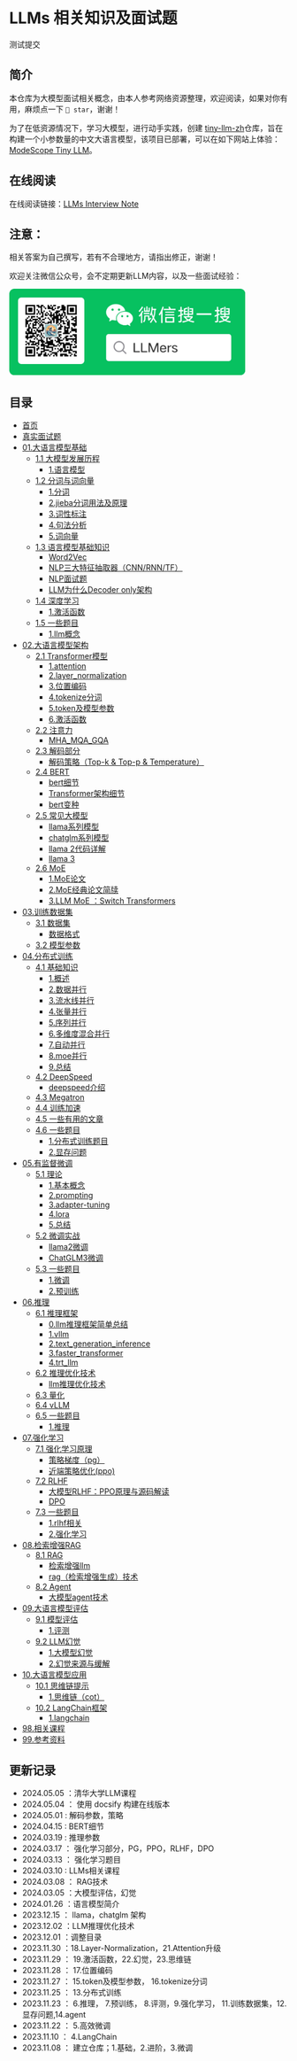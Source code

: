 # LLMs 相关知识及面试题

测试提交

## 简介

本仓库为大模型面试相关概念，由本人参考网络资源整理，欢迎阅读，如果对你有用，麻烦点一下 `🌟 star`，谢谢！

为了在低资源情况下，学习大模型，进行动手实践，创建 [tiny-llm-zh](https://github.com/wdndev/tiny-llm-zh)仓库，旨在构建一个小参数量的中文大语言模型，该项目已部署，可以在如下网站上体验：[ModeScope Tiny LLM](https://www.modelscope.cn/studios/wdndev/tiny_llm_92m_demo/summary)。

## 在线阅读

在线阅读链接：[LLMs Interview Note](http://wdndev.github.io/llm_interview_note)


## 注意：

相关答案为自己撰写，若有不合理地方，请指出修正，谢谢！

欢迎关注微信公众号，会不定期更新LLM内容，以及一些面试经验：

<img src=https://github.com/wdndev/personal/blob/main/image/llmers_weixin.jpg width = "427" height = "156" alt="weixin" />

## 目录

* [首页](/)
* [真实面试题](/ch1)
* [01.大语言模型基础](/01.大语言模型基础/)
  * [1.1 大模型发展历程](/01.大语言模型基础/)
    * [1.语言模型](/01.大语言模型基础/1.语言模型/1.语言模型.md "1.语言模型")
  * [1.2 分词与词向量](/01.大语言模型基础)
    * [1.分词](/01.大语言模型基础/1.分词/1.分词.md)
    * [2.jieba分词用法及原理](/01.大语言模型基础/2.jieba分词用法及原理/2.jieba分词用法及原理.md)
    * [3.词性标注](/01.大语言模型基础/3.词性标注/3.词性标注.md)
    * [4.句法分析](/01.大语言模型基础/4.句法分析/4.句法分析.md "4.句法分析")
    * [5.词向量](/01.大语言模型基础/5.词向量/5.词向量.md "5.词向量")
  * [1.3 语言模型基础知识](/01.大语言模型基础/)
    * [Word2Vec](/01.大语言模型基础/Word2Vec/Word2Vec.md "Word2Vec")
    * [NLP三大特征抽取器（CNN/RNN/TF）](/01.大语言模型基础/NLP三大特征抽取器（CNN-RNN-TF）/NLP三大特征抽取器（CNN-RNN-TF）.md)
    * [NLP面试题](/01.大语言模型基础/NLP面试题/NLP面试题.md "NLP面试题")
    * [LLM为什么Decoder only架构](</01.大语言模型基础/LLM为什么Decoder only架构/LLM为什么Decoder only架构.md> "LLM为什么Decoder only架构")
  * [1.4 深度学习](/01.大语言模型基础/)
    * [1.激活函数](/01.大语言模型基础/1.激活函数/1.激活函数.md)
  * [1.5 一些题目](/01.大语言模型基础/)
    * [1.llm概念](/01.大语言模型基础/1.llm概念/1.llm概念.md)
* [02.大语言模型架构](/02.大语言模型架构/)
  * [2.1 Transformer模型](/02.大语言模型架构/)
    * [1.attention](/02.大语言模型架构/1.attention/1.attention.md "1.attention")
    * [2.layer\_normalization](/02.大语言模型架构/2.layer_normalization/2.layer_normalization.md "2.layer_normalization")
    * [3.位置编码](/02.大语言模型架构/3.位置编码/3.位置编码.md "3.位置编码")
    * [4.tokenize分词](/02.大语言模型架构/4.tokenize分词/4.tokenize分词.md "4.tokenize分词")
    * [5.token及模型参数](/02.大语言模型架构/5.token及模型参数/5.token及模型参数.md "5.token及模型参数")
    * [6.激活函数](/02.大语言模型架构/6.激活函数/6.激活函数.md "6.激活函数")
  * [2.2 注意力](/02.大语言模型架构/)
    * [MHA\_MQA\_GQA](/02.大语言模型架构/MHA_MQA_GQA/MHA_MQA_GQA.md "MHA_MQA_GQA")
  * [2.3 解码部分](/02.大语言模型架构/)
    * [解码策略（Top-k & Top-p & Temperature）](</02.大语言模型架构/解码策略（Top-k & Top-p & Temperatu/解码策略（Top-k & Top-p & Temperature）.md> "解码策略（Top-k & Top-p & Temperature）")
  * [2.4 BERT](/02.大语言模型架构/)
    * [bert细节](/02.大语言模型架构/bert细节/bert细节.md "bert细节")
    * [Transformer架构细节](/02.大语言模型架构/Transformer架构细节/Transformer架构细节.md "Transformer架构细节")
    * [bert变种](/02.大语言模型架构/bert变种/bert变种.md "bert变种")
  * [2.5 常见大模型](/02.大语言模型架构/)
    * [llama系列模型](/02.大语言模型架构/llama系列模型/llama系列模型.md "llama系列模型")
    * [chatglm系列模型](/02.大语言模型架构/chatglm系列模型/chatglm系列模型.md "chatglm系列模型")
    * [llama 2代码详解](</02.大语言模型架构/llama 2代码详解/llama 2代码详解.md> "llama 2代码详解")
    * [llama 3](</02.大语言模型架构/llama 3/llama 3.md> "llama 3")
  * [2.6 MoE](/02.大语言模型架构/)
    * [1.MoE论文](/02.大语言模型架构/1.MoE论文/1.MoE论文.md "1.MoE论文")
    * [2.MoE经典论文简牍](/02.大语言模型架构/2.MoE经典论文简牍/2.MoE经典论文简牍.md "2.MoE经典论文简牍")
    * [3.LLM MoE ：Switch Transformers](</02.大语言模型架构/3.LLM MoE ：Switch Transformers/3.LLM MoE ：Switch Transformers.md> "3.LLM MoE ：Switch Transformers")
* [03.训练数据集](/03.训练数据集/)
  * [3.1 数据集](/03.训练数据集/)
    * [数据格式](/03.训练数据集/数据格式/数据格式.md "数据格式")
  * [3.2 模型参数](/03.训练数据集/)
* [04.分布式训练](/04.分布式训练/)
  * [4.1 基础知识](/04.分布式训练/)
    * [1.概述](/04.分布式训练/1.概述/1.概述.md "1.概述")
    * [2.数据并行](/04.分布式训练/2.数据并行/2.数据并行.md "2.数据并行")
    * [3.流水线并行](/04.分布式训练/3.流水线并行/3.流水线并行.md "3.流水线并行")
    * [4.张量并行](/04.分布式训练/4.张量并行/4.张量并行.md "4.张量并行")
    * [5.序列并行](/04.分布式训练/5.序列并行/5.序列并行.md "5.序列并行")
    * [6.多维度混合并行](/04.分布式训练/6.多维度混合并行/6.多维度混合并行.md "6.多维度混合并行")
    * [7.自动并行](/04.分布式训练/7.自动并行/7.自动并行.md "7.自动并行")
    * [8.moe并行](/04.分布式训练/8.moe并行/8.moe并行.md "8.moe并行")
    * [9.总结](/04.分布式训练/9.总结/9.总结.md "9.总结")
  * [4.2 DeepSpeed](/04.分布式训练/)
    * [deepspeed介绍](/04.分布式训练/deepspeed介绍/deepspeed介绍.md "deepspeed介绍")
  * [4.3 Megatron](/04.分布式训练/)
  * [4.4 训练加速](/04.分布式训练/)
  * [4.5 一些有用的文章](/04.分布式训练/)
  * [4.6 一些题目](/04.分布式训练/)
    * [1.分布式训练题目](/04.分布式训练/分布式训练题目/分布式训练题目.md "分布式训练题目")
    * [2.显存问题](/04.分布式训练/1.显存问题/1.显存问题.md "1.显存问题")
* [05.有监督微调](/05.有监督微调/)
  * [5.1 理论](/05.有监督微调/)
    * [1.基本概念](/05.有监督微调/1.基本概念/1.基本概念.md "1.基本概念")
    * [2.prompting](/05.有监督微调/2.prompting/2.prompting.md "2.prompting")
    * [3.adapter-tuning](/05.有监督微调/3.adapter-tuning/3.adapter-tuning.md "3.adapter-tuning")
    * [4.lora](/05.有监督微调/4.lora/4.lora.md "4.lora")
    * [5.总结](/05.有监督微调/5.总结/5.总结.md "5.总结")
  * [5.2 微调实战](/05.有监督微调/)
    * [llama2微调](/05.有监督微调/llama2微调/llama2微调.md "llama2微调")
    * [ChatGLM3微调](/05.有监督微调/ChatGLM3微调/ChatGLM3微调.md "ChatGLM3微调")
  * [5.3 一些题目](/05.有监督微调/)
    * [1.微调](/05.有监督微调/1.微调/1.微调.md "1.微调")
    * [2.预训练](/05.有监督微调/2.预训练/2.预训练.md "2.预训练")
* [06.推理](/06.推理/)
  * [6.1 推理框架](/06.推理/)
    * [0.llm推理框架简单总结](/06.推理/0.llm推理框架简单总结/0.llm推理框架简单总结.md "0.llm推理框架简单总结")
    * [1.vllm](/06.推理/1.vllm/1.vllm.md "1.vllm")
    * [2.text_generation\_inference](/06.推理/2.text_generation_inference/2.text_generation_inference.md "2.text_generation_inference")
    * [3.faster_transformer](/06.推理/3.faster_transformer/3.faster_transformer.md "3.faster_transformer")
    * [4.trt_llm](/06.推理/4.trt_llm/4.trt_llm.md "4.trt_llm")
  * [6.2 推理优化技术](/06.推理/)
    * [llm推理优化技术](/06.推理/llm推理优化技术/llm推理优化技术.md "llm推理优化技术")
  * [6.3 量化](/06.推理/)
  * [6.4 vLLM](/06.推理/)
  * [6.5 一些题目](/06.推理/)
    * [1.推理](/06.推理/1.推理/1.推理.md "1.推理")
* [07.强化学习](/07.强化学习)
  * [7.1 强化学习原理](/07.强化学习)
    * [策略梯度（pg）](/07.强化学习/策略梯度（pg）/策略梯度（pg）.md "策略梯度（pg）")
    * [近端策略优化(ppo)](/07.强化学习/近端策略优化(ppo)/近端策略优化(ppo).md "近端策略优化(ppo)")
  * [7.2 RLHF](/07.强化学习)
    * [大模型RLHF：PPO原理与源码解读](/07.强化学习/大模型RLHF：PPO原理与源码解读/大模型RLHF：PPO原理与源码解读.md "大模型RLHF：PPO原理与源码解读")
    * [DPO](/07.强化学习/DPO/DPO.md "DPO")
  * [7.3 一些题目](/07.强化学习)
    * [1.rlhf相关](/07.强化学习/1.rlhf相关/1.rlhf相关.md "1.rlhf相关")
    * [2.强化学习](/07.强化学习/2.强化学习/2.强化学习.md "2.强化学习")
* [08.检索增强RAG](/08.检索增强rag/)
  * [8.1 RAG](/08.检索增强rag/)
    * [检索增强llm](/08.检索增强rag/检索增强llm/检索增强llm.md "检索增强llm")
    * [rag（检索增强生成）技术](/08.检索增强rag/rag（检索增强生成）技术/rag（检索增强生成）技术.md "rag（检索增强生成）技术")
  * [8.2 Agent](/08.检索增强rag/)
    * [大模型agent技术](/08.检索增强rag/大模型agent技术/大模型agent技术.md "大模型agent技术")
* [09.大语言模型评估](/09.大语言模型评估/)
  * [9.1 模型评估](/09.大语言模型评估/)
    * [1.评测](/09.大语言模型评估/1.评测/1.评测.md "1.评测")
  * [9.2 LLM幻觉](/09.大语言模型评估/)
    * [1.大模型幻觉](/09.大语言模型评估/1.大模型幻觉/1.大模型幻觉.md "1.大模型幻觉")
    * [2.幻觉来源与缓解](/09.大语言模型评估/2.幻觉来源与缓解/2.幻觉来源与缓解.md "2.幻觉来源与缓解")
* [10.大语言模型应用](/10.大语言模型应用/)
  * [10.1 思维链提示](/10.大语言模型应用/)
    * [1.思维链（cot）](/10.大语言模型应用/1.思维链（cot）/1.思维链（cot）.md "1.思维链（cot）")
  * [10.2 LangChain框架](/10.大语言模型应用/)
    * [1.langchain](/10.大语言模型应用/1.langchain/1.langchain.md "1.langchain")
* [98.相关课程](/98.相关课程/)
* [99.参考资料](/99.参考资料/)

## 更新记录

- 2024.05.05 ：清华大学LLM课程
- 2024.05.04 ： 使用 docsify 构建在线版本
- 2024.05.01 : 解码参数，策略
- 2024.04.15 : BERT细节
- 2024.03.19 : 推理参数
- 2024.03.17 ： 强化学习部分，PG，PPO，RLHF，DPO
- 2024.03.13 ： 强化学习题目
- 2024.03.10 :  LLMs相关课程
- 2024.03.08 ： RAG技术
- 2024.03.05 ：大模型评估，幻觉
- 2024.01.26 ：语言模型简介
- 2023.12.15 ： llama，chatglm 架构
- 2023.12.02 ：LLM推理优化技术
- 2023.12.01 ：调整目录
- 2023.11.30 ：18.Layer-Normalization，21.Attention升级
- 2023.11.29 ： 19.激活函数，22.幻觉，23.思维链
- 2023.11.28 ： 17.位置编码
- 2023.11.27 ： 15.token及模型参数， 16.tokenize分词
- 2023.11.25 ： 13.分布式训练
- 2023.11.23 ： 6.推理， 7.预训练， 8.评测，9.强化学习， 11.训练数据集，12.显存问题,14.agent
- 2023.11.22 ： 5.高效微调
- 2023.11.10 ： 4.LangChain
- 2023.11.08 ： 建立仓库；1.基础，2.进阶，3.微调
